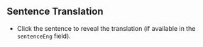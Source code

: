 ## Sentence Translation

*   Click the sentence to reveal the translation (if available in the `sentenceEng` field).